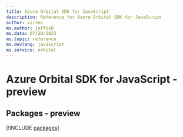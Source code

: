 ```yaml
---
title: Azure Orbital SDK for JavaScript
description: Reference for Azure Orbital SDK for JavaScript
author: xirzec
ms.author: jeffish
ms.data: 07/20/2023
ms.topic: reference
ms.devlang: javascript
ms.service: orbital
---
```

# Azure Orbital SDK for JavaScript - preview
## Packages - preview
[!INCLUDE [packages](orbital-index.md)]